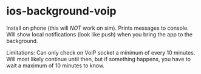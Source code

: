 # ios-background-voip

Install on phone (this will *NOT* work on sim). Prints messages to console. Will show local notifications (look like push) when you bring the app to the background.

Limitations:
Can only check on VoIP socket a minimum of every 10 minutes. Will most likely continue until then, but if something happens, you have to wait a maximum of 10 minutes to know.
